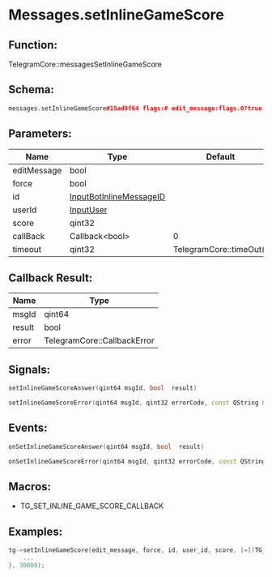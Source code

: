 # Messages.setInlineGameScore

## Function:

TelegramCore::messagesSetInlineGameScore

## Schema:

```c++
messages.setInlineGameScore#15ad9f64 flags:# edit_message:flags.0?true force:flags.1?true id:InputBotInlineMessageID user_id:InputUser score:int = Bool;
```
## Parameters:

|Name|Type|Default|
|----|----|-------|
|editMessage|bool||
|force|bool||
|id|[InputBotInlineMessageID](../../types/inputbotinlinemessageid.md)||
|userId|[InputUser](../../types/inputuser.md)||
|score|qint32||
|callBack|Callback&lt;bool&gt;|0|
|timeout|qint32|TelegramCore::timeOut()|

## Callback Result:

|Name|Type|
|----|----|
|msgId|qint64|
|result|bool|
|error|TelegramCore::CallbackError|

## Signals:

```c++
setInlineGameScoreAnswer(qint64 msgId, bool  result)
```
```c++
setInlineGameScoreError(qint64 msgId, qint32 errorCode, const QString &errorText)
```

## Events:

```c++
onSetInlineGameScoreAnswer(qint64 msgId, bool  result)
```
```c++
onSetInlineGameScoreError(qint64 msgId, qint32 errorCode, const QString &errorText)
```

## Macros:

* TG_SET_INLINE_GAME_SCORE_CALLBACK

## Examples:

```c++
tg->setInlineGameScore(edit_message, force, id, user_id, score, [=](TG_SET_INLINE_GAME_SCORE_CALLBACK){
    ...
}, 30000);
```
